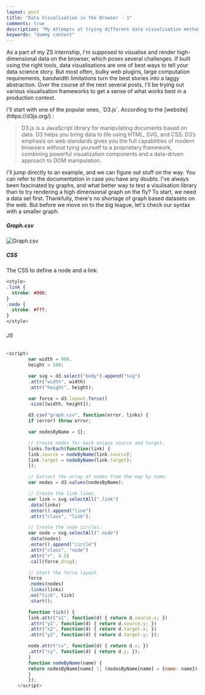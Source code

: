 ```yaml
---
layout: post
title: "Data Visualisation in the Browser - 1"
comments: true
description: "My Attempts at trying different data visualisation methods and frameworks"
keywords: "dummy content"
---
```

As a part of my ZS internship, I'm supposed to visualise and render high-dimensional data on the browser, which poses several challenges. If built using the 
right tools, data visualisations are one of best ways to tell your data science story. But most often, bulky web plugins, large computation requirements, 
bandwidth limitations turn the best stories into a laggy abstraction.
Over the course of the next several posts, I'll be trying out various visualisation frameworks to get a sense of what works best in a production context.
<div class="divider"></div>
I'll start with one of the popular ones, `D3.js`. According to the [website](https://d3js.org/) : 

> D3.js is a JavaScript library for manipulating documents based on data. D3 helps you bring data to life using HTML, SVG, and CSS. D3’s emphasis on web standards gives you the full capabilities of modern browsers without tying yourself to a proprietary framework, combining powerful visualization components and a data-driven approach to DOM manipulation.

I'll jump directly to an example, and we can figure out stuff on the way. You can refer to the documentation in case you have any doubts. 
I've always been fascinated by graphs, and what better way to test a visulisation library than to try rendering a high dimensional graph on the fly? To start,
we need a data set first. Thankfully, there's no shortage of graph based datasets on the web. But before we move on to the big league, let's check our syntax with a smaller graph.
##### Graph.csv
![Graph.csv](https://github.com/sakshamio/thinkspace/blob/gh-pages/_posts/graph_csv.png)

##### CSS
The CSS to define a node and a link:
```css
<style>
.link {
  stroke: #000;
}
.node {
  stroke: #fff;
}
</style>
```
###### JS
```javascript
<script>
        var width = 960,
        height = 500;

        var svg = d3.select("body").append("svg")
        .attr("width", width)
        .attr("height", height);

        var force = d3.layout.force()
        .size([width, height]);

        d3.csv("graph.csv", function(error, links) {
        if (error) throw error;

        var nodesByName = {};

        // Create nodes for each unique source and target.
        links.forEach(function(link) {
        link.source = nodeByName(link.source);
        link.target = nodeByName(link.target);
        });

        // Extract the array of nodes from the map by name.
        var nodes = d3.values(nodesByName);

        // Create the link lines.
        var link = svg.selectAll(".link")
        .data(links)
        .enter().append("line")
        .attr("class", "link");

        // Create the node circles.
        var node = svg.selectAll(".node")
        .data(nodes)
        .enter().append("circle")
        .attr("class", "node")
        .attr("r", 4.5)
        .call(force.drag);

        // Start the force layout.
        force
        .nodes(nodes)
        .links(links)
        .on("tick", tick)
        .start();

        function tick() {
        link.attr("x1", function(d) { return d.source.x; })
        .attr("y1", function(d) { return d.source.y; })
        .attr("x2", function(d) { return d.target.x; })
        .attr("y2", function(d) { return d.target.y; });

        node.attr("cx", function(d) { return d.x; })
        .attr("cy", function(d) { return d.y; });
        }
        function nodeByName(name) {
        return nodesByName[name] || (nodesByName[name] = {name: name});
        }
        });
    </script>
```




